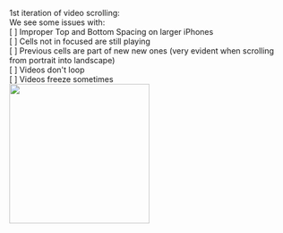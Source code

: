 

1st iteration of video scrolling:   
We see some issues with:    
[ ] Improper Top and Bottom Spacing on larger iPhones  
[ ] Cells not in focused are still playing  
[ ] Previous cells are part of new new ones (very evident when scrolling from portrait into landscape)  
[ ] Videos don't loop  
[ ] Videos freeze sometimes  
<img src="1.gif" width="250">

